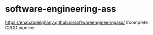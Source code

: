 # software-engineering-ass
https://ehababdelghany.github.io/softwareengineeringass/
#complete CI/CD pipeline
